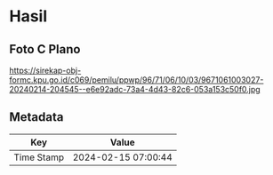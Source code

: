 # Hasil

## Foto C Plano

https://sirekap-obj-formc.kpu.go.id/c069/pemilu/ppwp/96/71/06/10/03/9671061003027-20240214-204545--e6e92adc-73a4-4d43-82c6-053a153c50f0.jpg


## Metadata

| Key        | Value               |
| ---------- | ------------------- |
| Time Stamp | 2024-02-15 07:00:44 |



